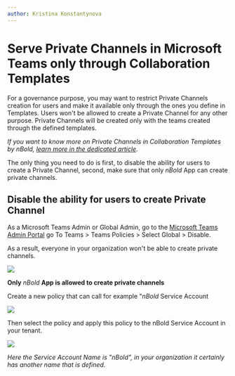 ```yaml
---
author: Kristina Konstantynova
---
```

# Serve Private Channels in Microsoft Teams only through Collaboration Templates

For a governance purpose, you may want to restrict Private Channels creation for users and make it available only through the ones you define in Templates. Users won't be allowed to create a Private Channel for any other purpose. Private Channels will be created only with the teams created through the defined templates.

_If you want to know more on Private Channels in Collaboration Templates by nBold,_ [_learn more in the dedicated article_](/collaboration-templates/private-channels)_._

The only thing you need to do is first, to disable the ability for users to create a Private Channel, second, make sure that only _nBold_ App can create private channels.

## **Disable the ability for users to create Private Channel**

As a Microsoft Teams Admin or Global Admin, go to the [Microsoft Teams Admin Portal](https://admin.teams.microsoft.com/) go To Teams > Teams Policies > Select Global > Disable.

As a result, everyone in your organization won't be able to create private channels.

![](/media/governance-policies-private-channels.png)

**Only** _nBold_ **App is allowed to create private channels**

Create a new policy that can call for example "_nBold_ Service Account

![](/media/private-channel.png)

Then select the policy and apply this policy to the nBold Service Account in your tenant.

![](/media/private-2.png)

_Here the Service Account Name is "nBold", in your organization it certainly has another name that is defined._